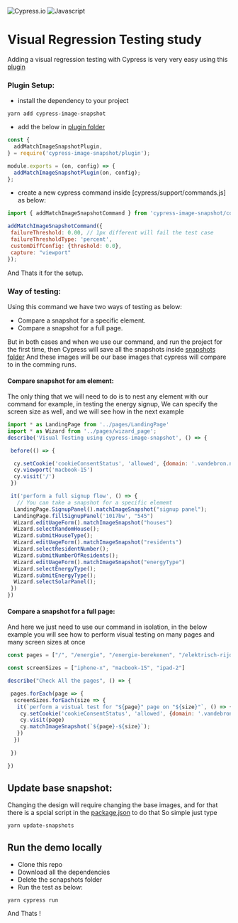 ![Cypress.io](https://img.shields.io/badge/Cypress.io-17202C?style=for-the-badge&logo=cypress&link=http://right)
![Javascript](https://img.shields.io/badge/Javascript-F7DF1E?style=for-the-badge&logo=javascript&link=http://right&logoColor=000000)

# Visual Regression Testing study

Adding a visual regression testing with Cypress is very very easy using this [plugin](https://github.com/jaredpalmer/cypress-image-snapshot)


### Plugin Setup:

* install the dependency to your project
```shell
yarn add cypress-image-snapshot
```

* add the below in [plugin folder](cypress/plugins/index.js)

```js
const {
  addMatchImageSnapshotPlugin,
} = require('cypress-image-snapshot/plugin');

module.exports = (on, config) => {
  addMatchImageSnapshotPlugin(on, config);
};
```

* create a new cypress command inside [cypress/support/commands.js] as below:

```js
import { addMatchImageSnapshotCommand } from 'cypress-image-snapshot/command';

addMatchImageSnapshotCommand({
 failureThreshold: 0.00, // 1px different will fail the test case
 failureThresholdType: 'percent',
 customDiffConfig: {threshold: 0.0},
 capture: "viewport"
});
```

And Thats it for the setup.


### Way of testing:

Using this command we have two ways of testing as below:

* Compare a snapshot for a specific element.
* Compare a snapshot for a full page.

But in both cases and when we use our command, and run the project for the first time, then Cypress will save all the snapshots inside [snapshots folder](cypress/snapshots)
And these images will be our base images that cypress will compare to in the comming runs.


#### Compare snapshot for am element:

The only thing that we will need to do is to nest any element with our command for example, in testing the energy signup,
We can specify the screen size as well, and we will see how in the next example

```js
import * as LandingPage from '../pages/LandingPage'
import * as Wizard from '../pages/wizard_page';
describe('Visual Testing using cypress-image-snapshot', () => {

 before(() => {

  cy.setCookie('cookieConsentStatus', 'allowed', {domain: '.vandebron.nl'});
  cy.viewport('macbook-15')
  cy.visit('/')
 })

 it('perform a full signup flow', () => {
   // You can take a snapshot for a specific elememt
  LandingPage.SignupPanel().matchImageSnapshot("signup panel");
  LandingPage.fillSignupPanel('1017bw', "545")
  Wizard.editUageForm().matchImageSnapshot("houses")
  Wizard.selectRandomHouse();
  Wizard.submitHouseType();
  Wizard.editUageForm().matchImageSnapshot("residents")
  Wizard.selectResidentNumber();
  Wizard.submitNumberOfResidents();
  Wizard.editUageForm().matchImageSnapshot("energyType")
  Wizard.selectEnergyType();
  Wizard.submitEnergyType();
  Wizard.selectSolarPanel();
 })
})
```

#### Compare a snapshot for a full page:

And here we just need to use our command in isolation, in the below example you will see how to perform visual testing on many pages and many screen sizes at once

```js
const pages = ["/", "/energie", "/energie-berekenen", "/elektrisch-rijden", "/elektrisch-rijden/laadpas/signup", "/elektrisch-rijden/laadpalen/keuze", "/elektrisch-rijden/laadpalen/samenstellen", "/elektrisch-rijden/laadpalen/groenladen/samenstellen"]

const screenSizes = ["iphone-x", "macbook-15", "ipad-2"]

describe("Check All the pages", () => {

 pages.forEach(page => {
  screenSizes.forEach(size => {
   it(`perform a vistual test for "${page}" page on "${size}"`, () => {
    cy.setCookie('cookieConsentStatus', 'allowed', {domain: '.vandebron.nl'});
    cy.visit(page)
    cy.matchImageSnapshot(`${page}-${size}`);
   })
  })
  
 })

})
```

## Update base snapshot: 

Changing the design will require changing the base images, and for that there is a spcial script in the [package.json](package.json) to do that
So simple just type 
```shell
yarn update-snapshots
```


## Run the demo locally

* Clone this repo
* Download all the dependencies
* Delete the scnapshots folder
* Run the test as below:
```shell
yarn cypress run
```

And Thats !


